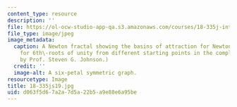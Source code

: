 ```yaml
---
content_type: resource
description: ''
file: https://ol-ocw-studio-app-qa.s3.amazonaws.com/courses/18-335j-introduction-to-numerical-methods-spring-2019/d063f5d67a2a7d5a22b5a9e88e6a95be_18-335js19.jpg
file_type: image/jpeg
image_metadata:
  caption: A Newton fractal showing the basins of attraction for Newton iterations
    for 6th\-roots of unity from different starting points in the complex plane. (Image
    by Prof. Steven G. Johnson.)
  credit: ''
  image-alt: A six-petal symmetric graph.
resourcetype: Image
title: 18-335js19.jpg
uid: d063f5d6-7a2a-7d5a-22b5-a9e88e6a95be
---
```

